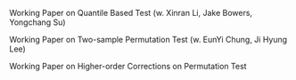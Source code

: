Working Paper on Quantile Based Test
(w. Xinran Li, Jake Bowers, Yongchang Su)


Working Paper on Two-sample Permutation Test
(w. EunYi Chung, Ji Hyung Lee)


Working Paper on Higher-order Corrections on Permutation Test
